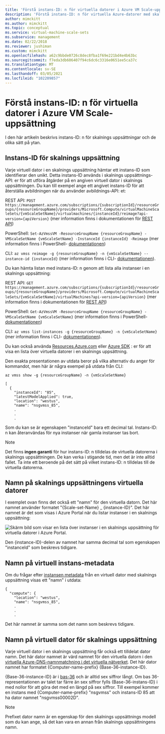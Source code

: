 ```yaml
---
title: 'Förstå instans-ID: n för virtuella datorer i Azure VM Scale-uppsättning'
description: 'Förstå instans-ID: n för virtuella Azure-datorer med skalnings uppsättningar och de olika sätt som de är på.'
author: mimckitt
ms.author: mimckitt
ms.topic: conceptual
ms.service: virtual-machine-scale-sets
ms.subservice: management
ms.date: 02/22/2018
ms.reviewer: jushiman
ms.custom: mimckitt
ms.openlocfilehash: a62c9bbde0726c8dec8fba1f69e221bd4e4b63bc
ms.sourcegitcommit: f7eda3db606407f94c6dc6c3316e0651ee5ca37c
ms.translationtype: MT
ms.contentlocale: sv-SE
ms.lasthandoff: 03/05/2021
ms.locfileid: "102209857"
---
```

# <a name="understand-instance-ids-for-azure-vm-scale-set-vms"></a>Förstå instans-ID: n för virtuella datorer i Azure VM Scale-uppsättning
I den här artikeln beskrivs instans-ID: n för skalnings uppsättningar och de olika sätt på ytan.

## <a name="scale-set-instance-ids"></a>Instans-ID för skalnings uppsättning

Varje virtuell dator i en skalnings uppsättning hämtar ett instans-ID som identifierar den unikt. Detta instans-ID används i skalnings uppsättnings-API: er för att utföra åtgärder på en angiven virtuell dator i skalnings uppsättningen. Du kan till exempel ange ett angivet instans-ID för att återställa avbildningen när du använder avbildnings-API: et:

REST API: `POST https://management.azure.com/subscriptions/{subscriptionId}/resourceGroups/{resourceGroupName}/providers/Microsoft.Compute/virtualMachineScaleSets/{vmScaleSetName}/virtualmachines/{instanceId}/reimage?api-version={apiVersion}` (mer information finns i dokumentationen för [REST API](/rest/api/compute/virtualmachinescalesetvms/reimage))

PowerShell: `Set-AzVmssVM -ResourceGroupName {resourceGroupName} -VMScaleSetName {vmScaleSetName} -InstanceId {instanceId} -Reimage` (mer information finns i PowerShell- [dokumentationen](/powershell/module/az.compute/set-azvmssvm))

CLI: `az vmss reimage -g {resourceGroupName} -n {vmScaleSetName} --instance-id {instanceId}` (mer information finns i CLI- [dokumentationen](/cli/azure/vmss)).

Du kan hämta listan med instans-ID: n genom att lista alla instanser i en skalnings uppsättning:

REST API: `GET https://management.azure.com/subscriptions/{subscriptionId}/resourceGroups/{resourceGroupName}/providers/Microsoft.Compute/virtualMachineScaleSets/{vmScaleSetName}/virtualMachines?api-version={apiVersion}` (mer information finns i dokumentationen för [REST API](/rest/api/compute/virtualmachinescalesetvms/list))

PowerShell: `Get-AzVmssVM -ResourceGroupName {resourceGroupName} -VMScaleSetName {vmScaleSetName}` (mer information finns i PowerShell- [dokumentationen](/powershell/module/az.compute/get-azvmssvm))

CLI: `az vmss list-instances -g {resourceGroupName} -n {vmScaleSetName}` (mer information finns i CLI- [dokumentationen](/cli/azure/vmss)).

Du kan också använda [Resources.Azure.com](https://resources.azure.com) eller [Azure SDK](https://azure.microsoft.com/downloads/) : er för att visa en lista över virtuella datorer i en skalnings uppsättning.

Den exakta presentationen av utdata beror på vilka alternativ du anger för kommandot, men här är några exempel på utdata från CLI:

```azurecli
az vmss show -g {resourceGroupName} -n {vmScaleSetName}
```

```output
[
  {
    "instanceId": "85",
    "latestModelApplied": true,
    "location": "westus",
    "name": "nsgvmss_85",
    .
    .
    .
```

Som du kan se är egenskapen "instanceId" bara ett decimal tal. Instans-ID: n kan återanvändas för nya instanser när gamla instanser tas bort.

>[!NOTE]
> Det finns **ingen garanti** för hur instans-ID: n tilldelas de virtuella datorerna i skalnings uppsättningen. De kan verka i stigande tid, men det är inte alltid fallet. Ta inte ett beroende på det sätt på vilket instans-ID: n tilldelas till de virtuella datorerna.

## <a name="scale-set-vm-names"></a>Namn på skalnings uppsättningens virtuella datorer

I exemplet ovan finns det också ett "namn" för den virtuella datorn. Det här namnet använder formatet "{Scale-set-Name} _ {instance-ID}". Det här namnet är det som visas i Azure Portal när du listar instanser i en skalnings uppsättning:

![Skärm bild som visar en lista över instanser i en skalnings uppsättning för virtuella datorer i Azure Portal.](./media/virtual-machine-scale-sets-instance-ids/vmssInstances.png)

Den {instance-ID}-delen av namnet har samma decimal tal som egenskapen "instanceId" som beskrevs tidigare.

## <a name="instance-metadata-vm-name"></a>Namn på virtuell instans-metadata

Om du frågar efter [instansen metadata](../virtual-machines/windows/instance-metadata-service.md) från en virtuell dator med skalnings uppsättning visas ett "namn" i utdata:

```output
{
  "compute": {
    "location": "westus",
    "name": "nsgvmss_85",
    .
    .
    .
```

Det här namnet är samma som det namn som beskrevs tidigare.

## <a name="scale-set-vm-computer-name"></a>Namn på virtuell dator för skalnings uppsättning

Varje virtuell dator i en skalnings uppsättning får också ett tilldelat dator namn. Det här dator namnet är värd namnet för den virtuella datorn i den [virtuella Azure-DNS-namnmatchning i det virtuella nätverket](../virtual-network/virtual-networks-name-resolution-for-vms-and-role-instances.md). Det här dator namnet har formatet {Computer-name-prefix} {Base-36-instance-ID}.

{Base-36-instance-ID} är i [bas-36](https://en.wikipedia.org/wiki/Base36) och är alltid sex siffror långt. Om bas 36-representationen av talet tar färre än sex siffror fylls {Base-36-instans-ID} i med nollor för att göra det med en längd på sex siffror. Till exempel kommer en instans med {Computer-name-prefix} "nsgvmss" och instans-ID 85 att ha dator namnet "nsgvmss00002D".

>[!NOTE]
> Prefixet dator namn är en egenskap för den skalnings uppsättnings modell som du kan ange, så det kan vara en annan från skalnings uppsättningens namn.
